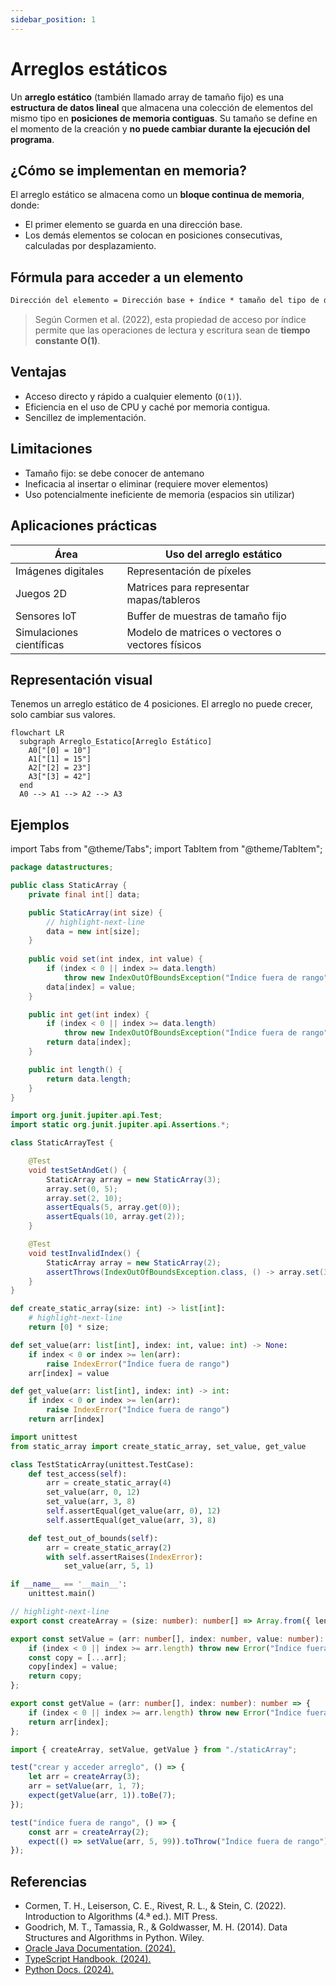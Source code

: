 ```yaml
---
sidebar_position: 1
---
```


# Arreglos estáticos

Un **arreglo estático** (también llamado array de tamaño fijo) es una **estructura de datos lineal** que almacena una colección de elementos del mismo tipo en **posiciones de memoria contiguas**. Su tamaño se define en el momento de la creación y **no puede cambiar durante la ejecución del programa**.

## ¿Cómo se implementan en memoria?

El arreglo estático se almacena como un **bloque continua de memoria**, donde:

- El primer elemento se guarda en una dirección base.
- Los demás elementos se colocan en posiciones consecutivas, calculadas por desplazamiento.

## Fórmula para acceder a un elemento

```txt
Dirección del elemento = Dirección base + índice * tamaño del tipo de dato
```

> Según Cormen et al. (2022), esta propiedad de acceso por índice permite que las operaciones de lectura y escritura sean de **tiempo constante O(1)**.

## Ventajas

- Acceso directo y rápido a cualquier elemento (`O(1)`).
- Eficiencia en el uso de CPU y caché por memoria contigua.
- Sencillez de implementación.

## Limitaciones

- Tamaño fijo: se debe conocer de antemano
- Ineficacia al insertar o eliminar (requiere mover elementos)
- Uso potencialmente ineficiente de memoria (espacios sin utilizar)

## Aplicaciones prácticas

|Área|Uso del arreglo estático|
|--|--|
|Imágenes digitales|Representación de píxeles|
|Juegos 2D|Matrices para representar mapas/tableros|
|Sensores IoT|Buffer de muestras de tamaño fijo|
|Simulaciones científicas|Modelo de matrices o vectores o vectores físicos|

## Representación visual

Tenemos un arreglo estático de 4 posiciones. El arreglo no puede crecer, solo cambiar sus valores.

```mermaid
flowchart LR
  subgraph Arreglo_Estatico[Arreglo Estático]
    A0["[0] = 10"]
    A1["[1] = 15"]
    A2["[2] = 23"]
    A3["[3] = 42"]
  end
  A0 --> A1 --> A2 --> A3
```

## Ejemplos

import Tabs from "@theme/Tabs";
import TabItem from "@theme/TabItem";

<Tabs>
<TabItem value="java" label="Paradigma: Orientado a Objetos">

<Tabs>
<TabItem value="java-code" label="Código Java Ejemplo">

```java title="StaticArray.java" showLineNumbers
package datastructures;

public class StaticArray {
    private final int[] data;

    public StaticArray(int size) {
        // highlight-next-line
        data = new int[size];
    }
    
    public void set(int index, int value) {
        if (index < 0 || index >= data.length)
            throw new IndexOutOfBoundsException("Índice fuera de rango");
        data[index] = value;
    }

    public int get(int index) {
        if (index < 0 || index >= data.length)
            throw new IndexOutOfBoundsException("Índice fuera de rango");
        return data[index];
    }

    public int length() {
        return data.length;
    }
}
```

</TabItem>
<TabItem value="java-test" label="Test Unitario">

```java title="StaticArrayTest.java" showLineNumbers
import org.junit.jupiter.api.Test;
import static org.junit.jupiter.api.Assertions.*;

class StaticArrayTest {

    @Test
    void testSetAndGet() {
        StaticArray array = new StaticArray(3);
        array.set(0, 5);
        array.set(2, 10);
        assertEquals(5, array.get(0));
        assertEquals(10, array.get(2));
    }

    @Test
    void testInvalidIndex() {
        StaticArray array = new StaticArray(2);
        assertThrows(IndexOutOfBoundsException.class, () -> array.set(3, 99));
    }
}
```

</TabItem>
</Tabs>

</TabItem>
<TabItem value="python" label="Paradigma: Procedural">

<Tabs>
<TabItem value="python-code" label="Código Python Ejemplo">

```py title="static_array.py" showLineNumbers
def create_static_array(size: int) -> list[int]:
    # highlight-next-line
    return [0] * size;

def set_value(arr: list[int], index: int, value: int) -> None:
    if index < 0 or index >= len(arr):
        raise IndexError("Índice fuera de rango")
    arr[index] = value

def get_value(arr: list[int], index: int) -> int:
    if index < 0 or index >= len(arr):
        raise IndexError("Índice fuera de rango")
    return arr[index]
```

</TabItem>
<TabItem value="python-test" label="Test Unitario">

```py title="test_static_array.py" showLineNumbers
import unittest
from static_array import create_static_array, set_value, get_value

class TestStaticArray(unittest.TestCase):
    def test_access(self):
        arr = create_static_array(4)
        set_value(arr, 0, 12)
        set_value(arr, 3, 8)
        self.assertEqual(get_value(arr, 0), 12)
        self.assertEqual(get_value(arr, 3), 8)

    def test_out_of_bounds(self):
        arr = create_static_array(2)
        with self.assertRaises(IndexError):
            set_value(arr, 5, 1)

if __name__ == '__main__':
    unittest.main()
```

</TabItem>
</Tabs>

</TabItem>
<TabItem value="ts" label="Paradigma: Funcional">

<Tabs>
<TabItem value="ts-code" label="Código TypeScript Ejemplo">

```ts title="structures.ts" showLineNumbers
// highlight-next-line
export const createArray = (size: number): number[] => Array.from({ length: size }, () => 0);

export const setValue = (arr: number[], index: number, value: number): number[] => {
    if (index < 0 || index >= arr.length) throw new Error("Índice fuera de rango");
    const copy = [...arr];
    copy[index] = value;
    return copy;
};

export const getValue = (arr: number[], index: number): number => {
    if (index < 0 || index >= arr.length) throw new Error("Índice fuera de rango");
    return arr[index];
};
```

</TabItem>
<TabItem value="ts-test" label="Test Unitario">

```ts title="structures.test.ts" showLineNumbers
import { createArray, setValue, getValue } from "./staticArray";

test("crear y acceder arreglo", () => {
    let arr = createArray(3);
    arr = setValue(arr, 1, 7);
    expect(getValue(arr, 1)).toBe(7);
});

test("índice fuera de rango", () => {
    const arr = createArray(2);
    expect(() => setValue(arr, 5, 99)).toThrow("Índice fuera de rango");
});
```

</TabItem>
</Tabs>

</TabItem>
</Tabs>

## Referencias

- Cormen, T. H., Leiserson, C. E., Rivest, R. L., & Stein, C. (2022). Introduction to Algorithms (4.ª ed.). MIT Press.
- Goodrich, M. T., Tamassia, R., & Goldwasser, M. H. (2014). Data Structures and Algorithms in Python. Wiley.
- [Oracle Java Documentation. (2024).](https://docs.oracle.com/en/java/>)
- [TypeScript Handbook. (2024).](https://www.typescriptlang.org/docs/>)
- [Python Docs. (2024).](https://docs.python.org/3/>)
